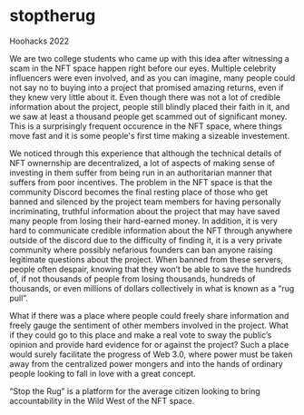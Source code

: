 # stoptherug
Hoohacks 2022

We are two college students who came up with this idea after witnessing a scam in the NFT space happen right before our eyes. Multiple celebrity influencers were even involved, and as you can imagine, many people could not say no to buying into a project that promised amazing returns, even if they knew very little about it. Even though there was not a lot of credible information about the project, people still blindly placed their faith in it, and we saw at least a thousand people get scammed out of significant money. This is a surprisingly frequent occurence in the NFT space, where things move fast and it is some people's first time making a sizeable investement.

We noticed through this experience that although the technical details of NFT ownernship are decentralized, a lot of aspects of making sense of investing in them suffer from being run in an authoritarian manner that suffers from poor incentives. The problem in the NFT space is that the community Discord becomes the final resting place of those who get banned and silenced by the project team members for having personally incriminating, truthful information about the project that may have saved many people from losing their hard-earned money. In addition, it is very hard to communicate credible information about the NFT through anywhere outside of the discord due to the difficulty of finding it, it is a very private community where possibly nefarious founders can ban anyone raising legitimate questions about the project. When banned from these servers, people often despair, knowing that they won’t be able to save the hundreds of, if not thousands of people from losing thousands, hundreds of thousands, or even millions of dollars collectively in what is known as a “rug pull”. 

What if there was a place where people could freely share information and freely gauge the sentiment of other members involved in the project. What if they could go to this place and make a real vote to sway the public’s opinion and provide hard evidence for or against the project? Such a place would surely facilitate the progress of Web 3.0, where power must be taken away from the centralized power mongers and into the hands of ordinary people looking to fall in love with a great concept.

“Stop the Rug” is a platform for the average citizen looking to bring accountability in the Wild West of the NFT space.
